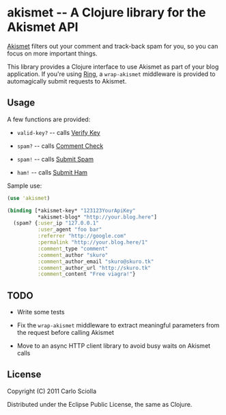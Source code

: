 # akismet -- A Clojure library for the Akismet API

[Akismet](http://akismet.com/) filters out your comment and track-back spam for you, so you can focus on more important things.

This library provides a Clojure interface to use Akismet as part of your blog application. If you're using [Ring](https://github.com/mmcgrana/ring), a `wrap-akismet` middleware is provided to automagically submit requests to Akismet.

## Usage

A few functions are provided:

- `valid-key?` -- calls [Verify Key](http://akismet.com/development/api/#verify-key)

- `spam?` -- calls [Comment Check](http://akismet.com/development/api/#comment-check)

- `spam!` -- calls [Submit Spam](http://akismet.com/development/api/#submit-spam)

- `ham!` -- calls [Submit Ham](http://akismet.com/development/api/#submit-ham)

Sample use:

```clojure
(use 'akismet)

(binding [*akismet-key* "123123YourApiKey"
          *akismet-blog* "http://your.blog.here"]
  (spam? {:user_ip "127.0.0.1"
          :user_agent "foo bar"
          :referrer "http://google.com"
          :permalink "http://your.blog.here/1"
          :comment_type "comment"
          :comment_author "skuro"
          :comment_author_email "skuro@skuro.tk"
          :comment_author_url "http://skuro.tk"
          :comment_content "Free viagra!"}
```

## TODO

- Write some tests

- Fix the `wrap-akismet` middleware to extract meaningful parameters from the request before calling Akismet

- Move to an async HTTP client library to avoid busy waits on Akismet calls

## License

Copyright (C) 2011 Carlo Sciolla

Distributed under the Eclipse Public License, the same as Clojure.
